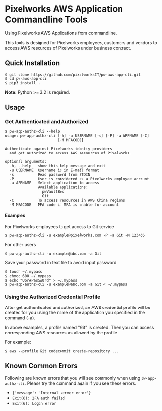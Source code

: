 Pixelworks AWS Application Commandline Tools
======

Using Pixelworks AWS Applications from commandline.

This tools is designed for Pixelworks employees, customers and vendors to access AWS resources of Pixelworks under business contract.

Quick Installation
------

```
$ git clone https://github.com/pixelworksIT/pw-aws-app-cli.git
$ cd pw-aws-app-cli
$ pip3 install .
```

**Note:** Python >= 3.2 is required.

Usage
------

### Get Authenticated and Authorized

```
$ pw-app-authz-cli --help
usage: pw-app-authz-cli [-h] -u USERNAME [-s] [-P] -a APPNAME [-C]
                        [-M MFACODE]

Authenticate against Pixelworks identiy providers
  and get autorized to access AWS resources of Pixelworks.

optional arguments:
  -h, --help   show this help message and exit
  -u USERNAME  Username is in E-mail format
  -s           Read password from STDIN
  -P           User is considered as a Pixelworks employee account
  -a APPNAME   Select application to access
               Available applications:
                 pwVaultBox
                 Git
  -C           To access resources in AWS China regions
  -M MFACODE   MFA code if MFA is enable for account
```

#### Examples

For Pixelworks employees to get access to Git service

```
$ pw-app-authz-cli -u example@pixelworks.com -P -a Git -M 123456
```

For other users

```
$ pw-app-authz-cli -u example@abc.com -a Git
```

Save your password in text file to avoid input password

```
$ touch ~/.mypass
$ chmod 600 ~/.mypass
$ echo "Uor#Pas5w0rd" > ~/.mypass
$ pw-app-authz-cli -u example@abc.com -a Git < ~/.mypass
```

### Using the Authorized Credential Profile

After get authenticated and authorized, an AWS credential profile will be created for you using the name of the application you specified in the command (-a).

In above examples, a profile named "Git" is created. Then you can access corresponding AWS resources as allowed by the profile.

For example:

```
$ aws --profile Git codecommit create-repository ...
```

Known Common Errors
------

Following are known errors that you will see commonly when using `pw-app-authz-cli`. Please try the command again if you see these errors.

 * `{'message': 'Internal server error'}`
 * `Exit(6): 2FA auth failed`
 * `Exit(6): Login error`
